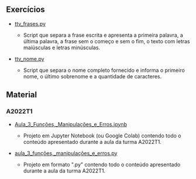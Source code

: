 ## Exercícios

- [ttv_frases.py](https://github.com/rpapythonico/aula-3/blob/main/Exerc%C3%ADcios/ttv_frases.py)

    - Script que separa a frase escrita e apresenta a primeira palavra, a última palavra, a frase sem o começo e sem o fim, o texto com letras maíúsculas e letras minúsculas.

- [ttv_nome.py](https://github.com/rpapythonico/aula-3/blob/main/Exerc%C3%ADcios/ttv_nome.py)

    - Script que separa o nome completo fornecido e informa o primeiro nome, o último sobrenome e a quantidade de caracteres.

## Material

### A2022T1

- [Aula_3_Funções,_Manipulações_e_Erros.ipynb](https://github.com/rpapythonico/aula-3/blob/main/Material/A2021T1/Aula_3_Fun%C3%A7%C3%B5es%2C_Strings%2C_Erros_e_Datas.ipynb)

    - Projeto em Jupyter Notebook (ou Google Colab) contendo todo o conteúdo apresentado durante a aula da turma A2022T1.

- [aula_3_funções,_manipulações_e_erros.py](https://github.com/rpapythonico/aula-3/blob/main/Material/A2021T1/aula_3_fun%C3%A7%C3%B5es%2C_strings%2C_erros_e_datas.py)

    - Projeto em formato ".py" contendo todo o conteúdo apresentado durante a aula da turma A2022T1.